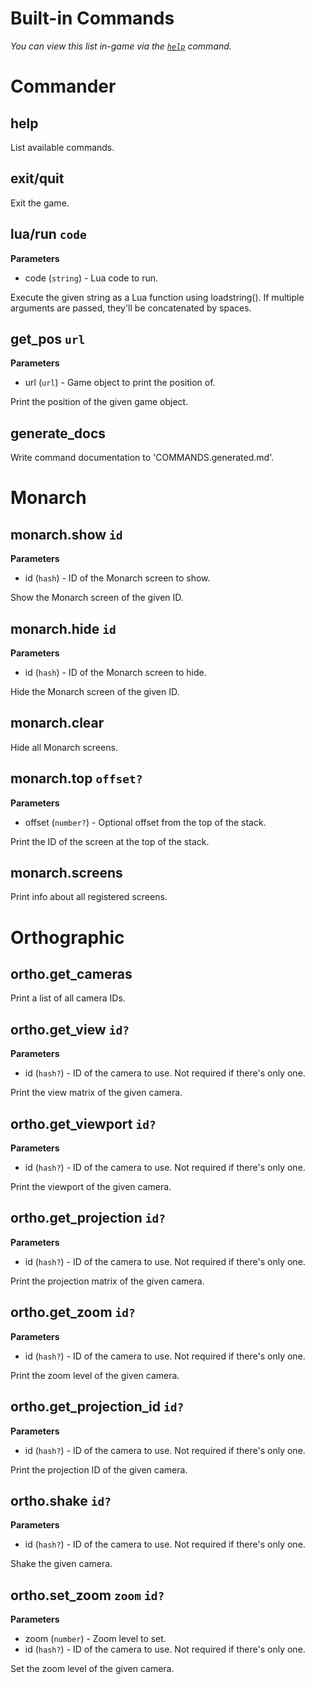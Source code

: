 # Built-in Commands
_You can view this list in-game via the [`help`](#help) command._

# **Commander**
## help

List available commands.
## exit/quit

Exit the game.
## lua/run `code`

**Parameters**
- code (`string`) - Lua code to run.

Execute the given string as a Lua function using loadstring(). If multiple arguments are passed, they'll be concatenated by spaces.
## get_pos `url`

**Parameters**
- url (`url`) - Game object to print the position of.

Print the position of the given game object.
## generate_docs

Write command documentation to 'COMMANDS.generated.md'.
# **Monarch**
## monarch.show `id`

**Parameters**
- id (`hash`) - ID of the Monarch screen to show.

Show the Monarch screen of the given ID.
## monarch.hide `id`

**Parameters**
- id (`hash`) - ID of the Monarch screen to hide.

Hide the Monarch screen of the given ID.
## monarch.clear

Hide all Monarch screens.
## monarch.top `offset?`

**Parameters**
- offset (`number?`) - Optional offset from the top of the stack.

Print the ID of the screen at the top of the stack.
## monarch.screens

Print info about all registered screens.
# **Orthographic**
## ortho.get_cameras

Print a list of all camera IDs.
## ortho.get_view `id?`

**Parameters**
- id (`hash?`) - ID of the camera to use. Not required if there's only one.

Print the view matrix of the given camera.
## ortho.get_viewport `id?`

**Parameters**
- id (`hash?`) - ID of the camera to use. Not required if there's only one.

Print the viewport of the given camera.
## ortho.get_projection `id?`

**Parameters**
- id (`hash?`) - ID of the camera to use. Not required if there's only one.

Print the projection matrix of the given camera.
## ortho.get_zoom `id?`

**Parameters**
- id (`hash?`) - ID of the camera to use. Not required if there's only one.

Print the zoom level of the given camera.
## ortho.get_projection_id `id?`

**Parameters**
- id (`hash?`) - ID of the camera to use. Not required if there's only one.

Print the projection ID of the given camera.
## ortho.shake `id?`

**Parameters**
- id (`hash?`) - ID of the camera to use. Not required if there's only one.

Shake the given camera.
## ortho.set_zoom `zoom` `id?`

**Parameters**
- zoom (`number`) - Zoom level to set.
- id (`hash?`) - ID of the camera to use. Not required if there's only one.

Set the zoom level of the given camera.
